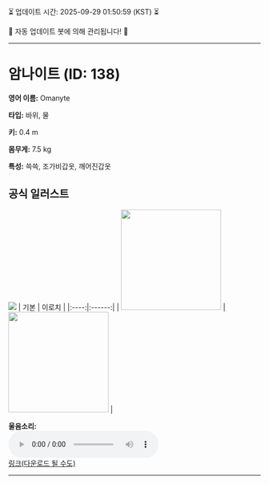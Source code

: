 
⏳ 업데이트 시간: 2025-09-29 01:50:59 (KST) ⏳

🤖 자동 업데이트 봇에 의해 관리됩니다! 🤖

---

# 암나이트 (ID: 138)
**영어 이름:** Omanyte

**타입:** 바위, 물

**키:** 0.4 m

**몸무게:** 7.5 kg

**특성:** 쓱쓱, 조가비갑옷, 깨어진갑옷

## 공식 일러스트
![](https://raw.githubusercontent.com/PokeAPI/sprites/master/sprites/pokemon/other/official-artwork/138.png)
| 기본 | 이로치 |
|:----:|:------:|
| <img src="http://play.pokemonshowdown.com/sprites/ani/omanyte.gif" width="200"> | <img src="http://play.pokemonshowdown.com/sprites/ani-shiny/omanyte.gif" width="200"> |

**울음소리:**<br><audio controls src="https://raw.githubusercontent.com/PokeAPI/cries/main/cries/pokemon/latest/138.ogg"></audio><br> [링크(다운로드 될 수도)](https://raw.githubusercontent.com/PokeAPI/cries/main/cries/pokemon/latest/138.ogg)


---
